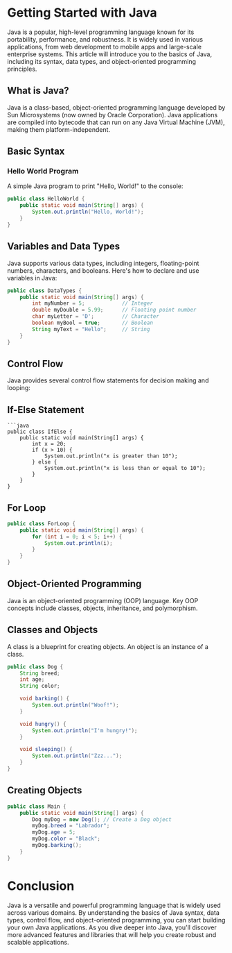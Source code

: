 # Getting Started with Java

Java is a popular, high-level programming language known for its portability, performance, and robustness. It is widely used in various applications, from web development to mobile apps and large-scale enterprise systems. This article will introduce you to the basics of Java, including its syntax, data types, and object-oriented programming principles.

## What is Java?

Java is a class-based, object-oriented programming language developed by Sun Microsystems (now owned by Oracle Corporation). Java applications are compiled into bytecode that can run on any Java Virtual Machine (JVM), making them platform-independent.

## Basic Syntax

### Hello World Program

A simple Java program to print "Hello, World!" to the console:

```java
public class HelloWorld {
    public static void main(String[] args) {
        System.out.println("Hello, World!");
    }
}
```
## Variables and Data Types
Java supports various data types, including integers, floating-point numbers, characters, and booleans. Here's how to declare and use variables in Java:

```java
public class DataTypes {
    public static void main(String[] args) {
        int myNumber = 5;            // Integer
        double myDouble = 5.99;      // Floating point number
        char myLetter = 'D';         // Character
        boolean myBool = true;       // Boolean
        String myText = "Hello";     // String
    }
}
```
## Control Flow
Java provides several control flow statements for decision making and looping:

## If-Else Statement
```
```java
public class IfElse {
    public static void main(String[] args) {
        int x = 20;
        if (x > 10) {
            System.out.println("x is greater than 10");
        } else {
            System.out.println("x is less than or equal to 10");
        }
    }
}
```
## For Loop
```java
public class ForLoop {
    public static void main(String[] args) {
        for (int i = 0; i < 5; i++) {
            System.out.println(i);
        }
    }
}
```
## Object-Oriented Programming
Java is an object-oriented programming (OOP) language. Key OOP concepts include classes, objects, inheritance, and polymorphism.

## Classes and Objects
A class is a blueprint for creating objects. An object is an instance of a class.

```java
public class Dog {
    String breed;
    int age;
    String color;

    void barking() {
        System.out.println("Woof!");
    }

    void hungry() {
        System.out.println("I'm hungry!");
    }

    void sleeping() {
        System.out.println("Zzz...");
    }
}
```
## Creating Objects
```java
public class Main {
    public static void main(String[] args) {
        Dog myDog = new Dog(); // Create a Dog object
        myDog.breed = "Labrador";
        myDog.age = 5;
        myDog.color = "Black";
        myDog.barking();
    }
}
```
# Conclusion
Java is a versatile and powerful programming language that is widely used across various domains. By understanding the basics of Java syntax, data types, control flow, and object-oriented programming, you can start building your own Java applications. As you dive deeper into Java, you'll discover more advanced features and libraries that will help you create robust and scalable applications.
